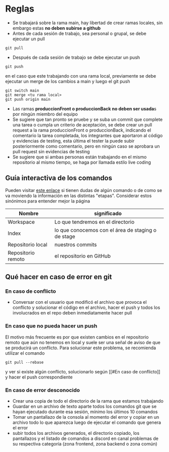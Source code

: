 # Reglas

- Se trabajará sobre la rama main, hay libertad de crear ramas locales, sin embargo estas **no deben subirse a github**
- Antes de cada sesión de trabajo, sea personal o grupal, se debe ejecutar un pull
``` git
git pull
```
- Después de cada sesión de trabajo se debe ejecutar un push
 ``` git
git push
```
en el caso que este trabajando con una rama local, previamente se debe ejecutar un merge de los cambios a main y luego el git push
``` git
git switch main
git merge <tu rama local>
git push origin main
``` 

- Las ramas **produccionFront o produccionBack no deben ser usada**s por ningún miembro del equipo
- Se sugiere que tan pronto se pruebe y se suba un commit que complete una tarea o cumpla un criterio de aceptación, se debe crear un pull request a la rama produccionFront o produccionBack, indicando el comentario la tarea completada, los integrantes que aportaron al código y evidencias de testing, esta última el tester la puede subir posteriormente como comentario, pero en ningún caso se aprobara un pull request sin evidencias de testing
- Se sugiere que si ambas personas están trabajando en el mismo repositorio al mismo tiempo, se haga por llamada estilo live coding

## Guía interactiva de los comandos

Pueden visitar [este enlace](https://ndpsoftware.com/git-cheatsheet.html#loc=local_repo) si tienen dudas de algún comando o de como se va moviendo la información en las distintas "etapas".
Considerar estos sinónimos para entender mejor la página

| Nombre             | significado                                        |
| ------------------ | -------------------------------------------------- |
| Workspace          | Lo que tendremos en el directorio                  |
| Index              | lo que conocemos con el área de staging o de stage |
| Repositorio local  | nuestros commits                                   |
| Repositorio remoto | el repositorio en GitHub                           |

## Qué hacer en caso de error en git
### En caso de conflicto
- Conversar con el usuario que modificó el archivo que provoca el conflicto y solucionar el código en el archivo, hacer el push y todos los involucrados en el repo deben inmediatamente hacer pull 

### En caso que no pueda hacer un push 
El motivo más frecuente es por que existen cambios en el repositorio remoto que aún no tenemos en local y suele ser una señal de aviso de que se producirá un conflicto.
Para solucionar este problema, se recomienda utilizar el comando 
``` git
git pull --rebase
```
y ver si existe algún conflicto, solucionarlo según [[#En caso de conflicto]] y hacer el push correspondiente


### En caso de error desconocido
- Crear una copia de todo el directorio de la rama que estamos trabajando
- Guardar en un archivo de texto aparte todos los comandos git que se hayan ejecutado durante esa sesión, mínimo los últimos 10 comandos
- Tomar un pantallazo de la consola al momento del error y copiar en un archivo todo lo que aparezca luego de ejecutar el comando que genera el error
- subir todos los archivos generados, el directorio copiado, los pantallazos y el listado de comandos a discord en canal problemas de su respectiva categoría (zona frontend, zona backend o zona común)
